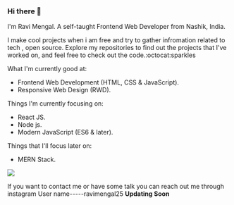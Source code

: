 ### Hi there 👋 

I'm Ravi Mengal.
A self-taught Frontend Web Developer from Nashik, India.

I make cool projects when i am free and try to gather infromation related to tech , open source.
Explore my repositories to find out the projects that I've worked on, and feel free to check out the code.:octocat:sparkles


What I'm currently good at:

 * Frontend Web Development (HTML, CSS & JavaScript).
 * Responsive Web Design (RWD).


Things I'm currently focusing on:

* React JS.
* Node js.
* Modern JavaScript (ES6 & later).

Things that I'll focus later on:

* MERN Stack.



<img src="https://github-readme-stats.vercel.app/api?username=ravimengal&&show_icons=true&title_color=787878&icon_color=bb2acf&text_color=787878&bg_color=00EFFB">


If you want to contact me or have some talk you can reach out me through instagram User name-----ravimengal25
**Updating Soon**

